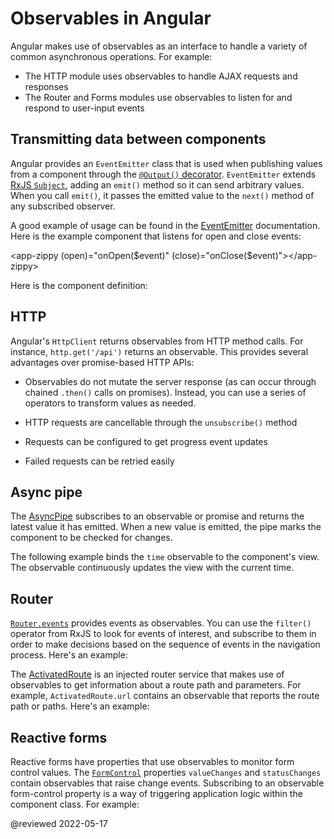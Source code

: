 # Observables in Angular

Angular makes use of observables as an interface to handle a variety of common asynchronous operations.
For example:

<!--todo: Have Alex review this -->
<!-- *   You can define [custom events](guide/event-binding#custom-events-with-eventemitter) that send observable output data from a child to a parent component -->
*   The HTTP module uses observables to handle AJAX requests and responses
*   The Router and Forms modules use observables to listen for and respond to user-input events

## Transmitting data between components

Angular provides an `EventEmitter` class that is used when publishing values from a component through the [`@Output()` decorator][AioGuideComponentUsageSendDataToParent].
`EventEmitter` extends [RxJS `Subject`](https://rxjs.dev/api/index/class/Subject), adding an `emit()` method so it can send arbitrary values.
When you call `emit()`, it passes the emitted value to the `next()` method of any subscribed observer.

A good example of usage can be found in the [EventEmitter](api/core/EventEmitter) documentation.
Here is the example component that listens for open and close events:

<code-example format="typescript" language="typescript">

&lt;app-zippy (open)="onOpen(&dollar;event)" (close)="onClose(&dollar;event)"&gt;&lt;/app-zippy&gt;

</code-example>

Here is the component definition:

<code-example header="EventEmitter" path="observables-in-angular/src/main.ts" region="eventemitter"></code-example>

## HTTP

Angular's `HttpClient` returns observables from HTTP method calls.
For instance, `http.get('/api')` returns an observable.
This provides several advantages over promise-based HTTP APIs:

*   Observables do not mutate the server response \(as can occur through chained `.then()` calls on promises\).
    Instead, you can use a series of operators to transform values as needed.

*   HTTP requests are cancellable through the `unsubscribe()` method
*   Requests can be configured to get progress event updates
*   Failed requests can be retried easily

## Async pipe

The [AsyncPipe](api/common/AsyncPipe) subscribes to an observable or promise and returns the latest value it has emitted.
When a new value is emitted, the pipe marks the component to be checked for changes.

The following example binds the `time` observable to the component's view.
The observable continuously updates the view with the current time.

<code-example header="Using async pipe" path="observables-in-angular/src/main.ts" region="pipe"></code-example>

## Router

[`Router.events`](api/router/Router#events) provides events as observables.
You can use the `filter()` operator from RxJS to look for events of interest, and subscribe to them in order to make decisions based on the sequence of events in the navigation process.
Here's an example:

<code-example header="Router events" path="observables-in-angular/src/main.ts" region="router"></code-example>

The [ActivatedRoute](api/router/ActivatedRoute) is an injected router service that makes use of observables to get information about a route path and parameters.
For example, `ActivatedRoute.url` contains an observable that reports the route path or paths.
Here's an example:

<code-example header="ActivatedRoute" path="observables-in-angular/src/main.ts" region="activated_route"></code-example>

## Reactive forms

Reactive forms have properties that use observables to monitor form control values.
The [`FormControl`](api/forms/FormControl) properties `valueChanges` and `statusChanges` contain observables that raise change events.
Subscribing to an observable form-control property is a way of triggering application logic within the component class.
For example:

<code-example header="Reactive forms" path="observables-in-angular/src/main.ts" region="forms"></code-example>

<!-- links -->

[AioGuideComponentUsageSendDataToParent]: guide/component/component-usage-send-data-to-parent "Send data to a parent component | Angular"

<!-- external links -->

<!-- end links -->

@reviewed 2022-05-17
